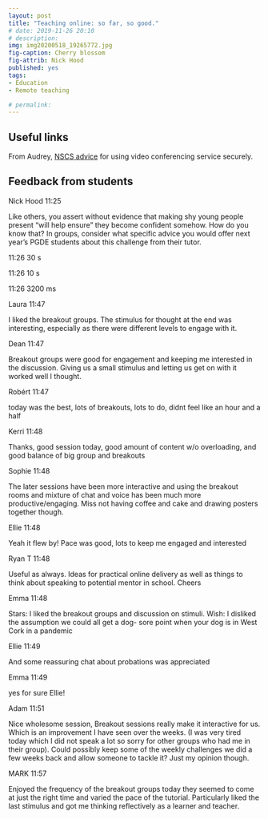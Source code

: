 ```yaml
---
layout: post
title: "Teaching online: so far, so good."
# date: 2019-11-26 20:10
# description: 
img: img20200518_19265772.jpg
fig-caption: Cherry blossom
fig-attrib: Nick Hood
published: yes
tags:
- Education
- Remote teaching

# permalink:
---
```

## Useful links

From Audrey, [NSCS advice](https://www.ncsc.gov.uk/guidance/video-conferencing-services-using-them-securely) for using video conferencing service securely.

## Feedback from students

Nick Hood
11:25

Like others, you assert without evidence that making shy young people present “will help ensure” they become confident somehow. How do you know that?
In groups, consider what specific advice you would offer next year’s PGDE students about this challenge from their tutor.

11:26
30 s

11:26
10 s

11:26
3200 ms

Laura
11:47

I liked the breakout groups. The stimulus for thought at the end was interesting, especially as there were different levels to engage with it.

Dean
11:47

Breakout groups were good for engagement and keeping me interested in the discussion.  Giving us a small stimulus and letting us get on with it worked well I thought.

Robért
11:47

today was the best, lots of breakouts, lots to do, didnt feel like an hour and a half

Kerri
11:48

Thanks, good session today, good amount of content w/o overloading, and good balance of big  group and breakouts 

Sophie
11:48

The later sessions have been more interactive and using the breakout rooms and mixture of chat and voice has been much more productive/engaging. Miss not having coffee and cake and drawing posters together though. 

Ellie
11:48

Yeah it flew by! Pace was good, lots to keep me engaged and interested

Ryan T
11:48

Useful as always. Ideas for practical online delivery as well as things to think about speaking to potential mentor in school. Cheers

Emma
11:48

Stars: I liked the breakout groups and discussion on stimuli. Wish: I disliked the assumption we could all get a dog- sore point when your dog is in West Cork in a pandemic

Ellie
11:49

And some reassuring chat about probations was appreciated 

Emma
11:49

yes for sure Ellie!

Adam
11:51

Nice wholesome session, Breakout sessions really make it interactive for us. Which is an improvement I have seen over the weeks. (I was very tired today which I did not speak a lot so sorry for other groups who had me in their group). Could possibly keep some of the weekly challenges we did a few weeks back and allow someone to tackle it? Just my opinion though. 

MARK
11:57

Enjoyed the frequency of the breakout groups today they seemed to come at just the right time and varied the pace of the tutorial. Particularly liked the last stimulus and got me thinking reflectively as a learner and teacher.